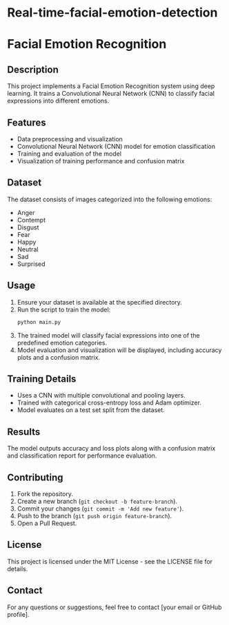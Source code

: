 # Real-time-facial-emotion-detection
# Facial Emotion Recognition

## Description
This project implements a Facial Emotion Recognition system using deep learning. It trains a Convolutional Neural Network (CNN) to classify facial expressions into different emotions.

## Features
- Data preprocessing and visualization
- Convolutional Neural Network (CNN) model for emotion classification
- Training and evaluation of the model
- Visualization of training performance and confusion matrix

## Dataset
The dataset consists of images categorized into the following emotions:
- Anger
- Contempt
- Disgust
- Fear
- Happy
- Neutral
- Sad
- Surprised

## Usage
1. Ensure your dataset is available at the specified directory.
2. Run the script to train the model:
   ```sh
   python main.py
   ```
3. The trained model will classify facial expressions into one of the predefined emotion categories.
4. Model evaluation and visualization will be displayed, including accuracy plots and a confusion matrix.

## Training Details
- Uses a CNN with multiple convolutional and pooling layers.
- Trained with categorical cross-entropy loss and Adam optimizer.
- Model evaluates on a test set split from the dataset.

## Results
The model outputs accuracy and loss plots along with a confusion matrix and classification report for performance evaluation.

## Contributing
1. Fork the repository.
2. Create a new branch (`git checkout -b feature-branch`).
3. Commit your changes (`git commit -m 'Add new feature'`).
4. Push to the branch (`git push origin feature-branch`).
5. Open a Pull Request.

## License
This project is licensed under the MIT License - see the LICENSE file for details.

## Contact
For any questions or suggestions, feel free to contact [your email or GitHub profile].

